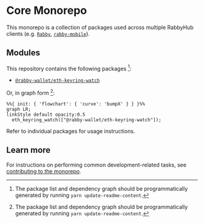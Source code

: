 # Core Monorepo

This monorepo is a collection of packages used across multiple RabbyHub clients (e.g. [`Rabby`](https://github.com/RabbyHub/Rabby/), [`rabby-mobile`](https://github.com/RabbyHub/rabby-mobile/)).

## Modules

This repository contains the following packages [^fn1]:

<!-- start package list -->

- [`@rabby-wallet/eth-keyring-watch`](packages/eth-keyring-watch)

<!-- end package list -->

Or, in graph form [^fn1]:

<!-- start dependency graph -->

```mermaid
%%{ init: { 'flowchart': { 'curve': 'bumpX' } } }%%
graph LR;
linkStyle default opacity:0.5
  eth_keyring_watch(["@rabby-wallet/eth-keyring-watch"]);
```

<!-- end dependency graph -->

Refer to individual packages for usage instructions.

## Learn more

For instructions on performing common development-related tasks, see [contributing to the monorepo](./docs/contributing.md).

[^fn1]: The package list and dependency graph should be programmatically generated by running `yarn update-readme-content`.
